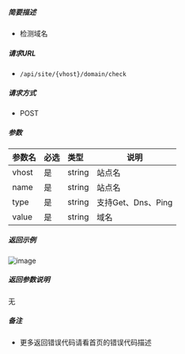 

    
##### 简要描述

- 检测域名

##### 请求URL
- ` /api/site/{vhost}/domain/check `

##### 请求方式
- POST 

##### 参数

|参数名|必选|类型|说明|
|:----    |:---|:----- |-----   |
|vhost |是  |string | 站点名  |
|name |是  |string | 站点名  |
|type |是  |string | 支持Get、Dns、Ping    |
|value     |是  |string | 域名    |

##### 返回示例 

![image](https://user-images.githubusercontent.com/90588289/133868629-ed93108e-d645-4356-ace4-f8b71afa0ef5.png)

##### 返回参数说明 

无

##### 备注 

- 更多返回错误代码请看首页的错误代码描述



